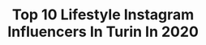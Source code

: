 ---
title: Top 10 Lifestyle Instagram Influencers In Turin In 2020
description: >-
  Find top lifestyle Instagram influencers in Turin in 2020. Most popular hashtags: #iorestoacasa #style #beautiful #love.
platform: Instagram
profiles:
  - username: "andre_wave"
    fullname: >-
      Andrea Pavanello
    location: "Italy"
    followers: 53530
    engagement: 1018
    commentsToLikes: 0.080242
    avatar: "https://scontent-lhr8-1.cdninstagram.com/v/t51.2885-19/s320x320/66675878_2447054638857473_27368467912982528_n.jpg?_nc_ht=scontent-lhr8-1.cdninstagram.com&_nc_ohc=tFClhGRzH-gAX_r2MFr&oh=d6bbd7853eb75eea0745b7e9de295cc0&oe=5EBAD2B3"
    verified: false
    hashtags: "#wednesday, #things, #wonderful, #genuine"
  - username: "stefypeaceandlove"
    fullname: >-
      Stefania🌷
    location: "Italy"
    followers: 96950
    engagement: 616
    commentsToLikes: 0.077282
    avatar: "https://instagram.fmkz1-1.fna.fbcdn.net/v/t51.2885-19/s320x320/74343664_1999626440141116_8166930903763779584_n.jpg?_nc_ht=instagram.fmkz1-1.fna.fbcdn.net&_nc_ohc=TUHZL8wFNyYAX9vtIYx&oh=0b407ad1a983b8e85a9a2a9e6a196488&oe=5E9B24FC"
    verified: false
    hashtags: "#ibelieveinyou, #reading, #happysoul, #godlovesyou"
  - username: "floraiones"
    fullname: >-
      Flora Iones
    location: "Italy"
    followers: 14225
    engagement: 2485
    commentsToLikes: 0.087522
    avatar: "https://scontent-lax3-1.cdninstagram.com/v/t51.2885-19/s320x320/49986757_552211288628600_7580795724741214208_n.jpg?_nc_ht=scontent-lax3-1.cdninstagram.com&_nc_ohc=kbSZPEW7g-cAX9pMRyq&oh=6a944ce90f468e2f8595af47d7b8894d&oe=5EB2C477"
    verified: false
    hashtags: "#covid19, #dream, #photo, #iorestoacasa"
  - username: "rodvaveloce"
    fullname: >-
      Rodolfo B
    location: "Italy"
    followers: 3723
    engagement: 2283
    commentsToLikes: 0.107795
    avatar: "https://scontent-lht6-1.cdninstagram.com/v/t51.2885-19/s320x320/25007189_132548120775734_783553325013401600_n.jpg?_nc_ht=scontent-lht6-1.cdninstagram.com&_nc_ohc=aR2lzWJMX1MAX-Cxiba&oh=9baa588a227bc8ec2b466d026e681003&oe=5EBA54DA"
    verified: false
    hashtags: "#foto, #click, #italymagazine, #euro"
  - username: "ornellapicciau"
    fullname: >-
      Ornella The Fashion Dance
    location: "Italy"
    followers: 40480
    engagement: 96
    commentsToLikes: 0.211099
    avatar: "https://scontent-lhr8-1.cdninstagram.com/v/t51.2885-19/s320x320/79599836_969677526815618_2539536715274518528_n.jpg?_nc_ht=scontent-lhr8-1.cdninstagram.com&_nc_ohc=lkaMo-CNWa8AX-H7U3p&oh=d4de4424a94cac866b323751c3d044c9&oe=5EB92096"
    verified: false
    hashtags: "#babyboy, #ciglione, #makuptutorial, #hotelcolaltodolomites"
  - username: "nasario_giubergia"
    fullname: >-
      Nasario Giubergia
    location: "Italy"
    followers: 82949
    engagement: 187
    commentsToLikes: 0.081232
    avatar: "https://scontent-ssn1-1.cdninstagram.com/v/t51.2885-19/s320x320/60887234_421135125394164_4597164111229353984_n.jpg?_nc_ht=scontent-ssn1-1.cdninstagram.com&_nc_ohc=YCvTt_T-3UQAX_Lrp1W&oh=30e332d198ca2281ff61eed7dd076141&oe=5EB19753"
    verified: false
    hashtags: "#igers, #peakyblinders, #pittiuomo, #iorestoacasa"
  - username: "my_anasa"
    fullname: >-
      My Anasa Travel Blogger
    location: "Italy"
    followers: 46023
    engagement: 93
    commentsToLikes: 0.024320
    avatar: "https://scontent-ams4-1.cdninstagram.com/v/t51.2885-19/s320x320/65794527_923149161416824_8987569927053377536_n.jpg?_nc_ht=scontent-ams4-1.cdninstagram.com&_nc_ohc=FjGeaduCo50AX9wAGka&oh=887f2ca993e10a47568fb4b49fbb2c14&oe=5EB9DA61"
    verified: false
    hashtags: "#stayhome, #trips, #turin, #florence"
  - username: "serena_filomena"
    fullname: >-
      Serena Filomena
    location: "Italy"
    followers: 15890
    engagement: 162
    commentsToLikes: 0.055135
    avatar: "https://scontent-ams4-1.cdninstagram.com/v/t51.2885-19/s320x320/87885067_529851600969329_3312453326146109440_n.jpg?_nc_ht=scontent-ams4-1.cdninstagram.com&_nc_ohc=pO-AXw3ZuLwAX-3srqA&oh=a615f1eac71e0a2156e30b5f69ec2341&oe=5EBBBE33"
    verified: false
    hashtags: "#cosmeticinaturali, #eyeshadow, #naturalproducts, #igersoftheday"
  - username: "pininfarina_official"
    fullname: >-
      Pininfarina
    location: "Italy"
    followers: 84145
    engagement: 185
    commentsToLikes: 0.005900
    avatar: "https://scontent-ams4-1.cdninstagram.com/v/t51.2885-19/s150x150/66765183_645104019329210_1093321192628027392_n.jpg?_nc_ht=scontent-ams4-1.cdninstagram.com&_nc_ohc=1PpzzrOG28UAX8j26hx&oh=9d999b9f41741d159b51244ec5d5ecfa&oe=5EA1A757"
    verified: false
    hashtags: "#italystaystrong, #woman, #trains, #alps"
  - username: "bcoolcityguide"
    fullname: >-
      BCOOL GUIDE
    location: "Italy"
    followers: 72626
    engagement: 49
    commentsToLikes: 0.003275
    avatar: "https://scontent-ams4-1.cdninstagram.com/v/t51.2885-19/s150x150/45967350_2091423867774320_1862142698211770368_n.jpg?_nc_ht=scontent-ams4-1.cdninstagram.com&_nc_ohc=_CRbg6nXstUAX9Zxema&oh=e49fbc85fc6b891d3be6e70afe100e3e&oe=5EA96BE0"
    verified: false
    hashtags: "#casacrimea, #piattiitaliani, #vivotorino, #loves"
---